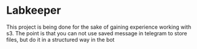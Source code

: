 # Labkeeper
This project is being done for the sake of gaining experience working with s3. The point is that you can not use saved message in telegram to store files, but do it in a structured way in the bot
